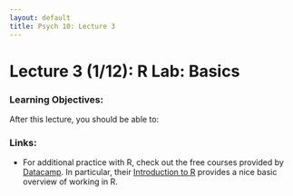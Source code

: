 ```yaml
---
layout: default
title: Psych 10: Lecture 3
---
```

# Lecture 3 (1/12): R Lab: Basics

### Learning Objectives:
After this lecture, you should be able to:

### Links:
* For additional practice with R, check out the free courses provided by [Datacamp](http://www.datacamp.com).  In particular, their [Introduction to R](https://www.datacamp.com/courses/free-introduction-to-r) provides a nice basic overview of working in R.
